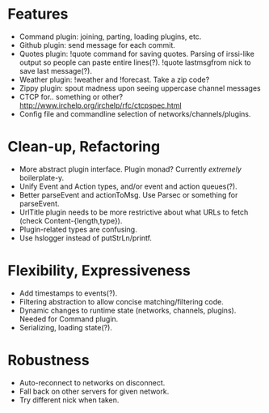# Features
- Command plugin: joining, parting, loading plugins, etc.
- Github plugin: send message for each commit.
- Quotes plugin: !quote command for saving quotes. Parsing of irssi-like output so people can paste entire lines(?). !quote lastmsgfrom nick to save last message(?).
- Weather plugin: !weather and !forecast. Take a zip code?
- Zippy plugin: spout madness upon seeing uppercase channel messages
- CTCP for.. something or other? http://www.irchelp.org/irchelp/rfc/ctcpspec.html
- Config file and commandline selection of networks/channels/plugins.

# Clean-up, Refactoring
- More abstract plugin interface. Plugin monad? Currently *extremely* boilerplate-y.
- Unify Event and Action types, and/or event and action queues(?).
- Better parseEvent and actionToMsg. Use Parsec or something for parseEvent.
- UrlTitle plugin needs to be more restrictive about what URLs to fetch (check Content-{length,type}).
- Plugin-related types are confusing.
- Use hslogger instead of putStrLn/printf.

# Flexibility, Expressiveness
- Add timestamps to events(?).
- Filtering abstraction to allow concise matching/filtering code.
- Dynamic changes to runtime state (networks, channels, plugins). Needed for Command plugin.
- Serializing, loading state(?).

# Robustness
- Auto-reconnect to networks on disconnect.
- Fall back on other servers for given network.
- Try different nick when taken.
